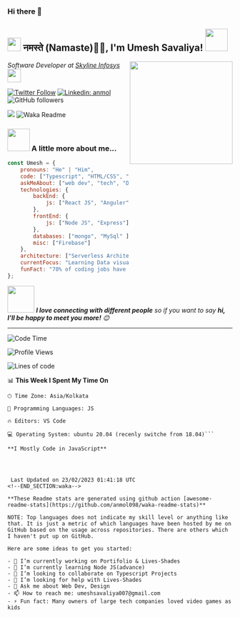 ### Hi there 👋
<h2><img src="https://emojis.slackmojis.com/emojis/images/1531849430/4246/blob-sunglasses.gif?1531849430" width="30"/> नमस्ते (Namaste)🙏🏻, I'm Umesh Savaliya! <img src="https://media.giphy.com/media/12oufCB0MyZ1Go/giphy.gif" width="50"></h2>
<img align='right' src="https://media.giphy.com/media/M9gbBd9nbDrOTu1Mqx/giphy.gif" width="230">
<p><em>Software Developer at <a href="https://www.oneorigin.us/">Skyline Infosys
</a><img src="https://media.giphy.com/media/WUlplcMpOCEmTGBtBW/giphy.gif" width="30"> 
</em></p>

[![Twitter Follow](https://img.shields.io/twitter/follow/umeshsavaliya?label=Follow)](https://twitter.com/S_U_N_007)
[![Linkedin: anmol](https://img.shields.io/badge/-sun-blue?style=flat-square&logo=Linkedin&logoColor=white&link=https://www.linkedin.com/in/umesh-savaliya/)]([https://www.linkedin.com/in/anmol098/](https://www.linkedin.com/in/umesh-savaliya/))
![GitHub followers](https://img.shields.io/github/followers/Umesh-daiict?label=Follow&style=social)
<!-- [![website](https://img.shields.io/badge/Website-46a2f1.svg?&style=flat-square&logo=Google-Chrome&logoColor=white&link=https://anmolsingh.me/)](https://anmolsingh.me/) -->
![](https://visitor-badge.glitch.me/badge?page_id=anmol098.anmol098)
![Waka Readme](https://github.com/anmol098/anmol098/workflows/Waka%20Readme/badge.svg)

### <img src="https://media.giphy.com/media/VgCDAzcKvsR6OM0uWg/giphy.gif" width="50"> A little more about me...  

```javascript
const Umesh = {
    pronouns: "He" | "Him",
    code: ["Typescript", "HTML/CSS", "Javascript", "Python", "C/C++", "MATLAB(Basic)"],
    askMeAbout: ["web dev", "tech", "Design"],
    technologies: {
        backEnd: {
            js: ["React JS", "Anguler"],
        },
        frontEnd: {
            js: ["Node JS", "Express"]
        },
        databases: ["mongo", "MySql" ],
        misc: ["Firebase"]
    },
    architecture: ["Serverless Architecture", "Progressive web applications", "Single page applications"],
    currentFocus: "Learning Data visualization",
    funFact: "70% of coding jobs have nothing to do with technology at all"
};
```

<img src="https://media.giphy.com/media/LnQjpWaON8nhr21vNW/giphy.gif" width="60"> <em><b>I love connecting with different people</b> so if you want to say <b>hi, I'll be happy to meet you more!</b> 😊</em>

---
<!--START_SECTION:waka-->
![Code Time](http://img.shields.io/badge/Code%20Time-2%2C177%20hrs%2025%20mins-blue)

![Profile Views](http://img.shields.io/badge/Profile%20Views-1150-blue)

![Lines of code](https://img.shields.io/badge/From%20Hello%20World%20I%27ve%20Written-3.4%20million%20lines%20of%20code-blue)

<!-- **🐱 My GitHub Data** 

**I'm an Early 🐤** 
📅 **I'm Most Productive on Sunday** 
 -->

📊 **This Week I Spent My Time On** 

```text
🕑︎ Time Zone: Asia/Kolkata

💬 Programming Languages: JS

🔥 Editors: VS Code

💻 Operating System: ubuntu 20.04 (recenly switche from 18.04)```

**I Mostly Code in JavaScript** 




 Last Updated on 23/02/2023 01:41:18 UTC
<!--END_SECTION:waka-->

**These Readme stats are generated using github action [awesome-readme-stats](https://github.com/anmol098/waka-readme-stats)**

NOTE: Top languages does not indicate my skill level or anything like that. It is just a metric of which languages have been hosted by me on GitHub based on the usage across repositories. There are others which I haven't put up on GitHub.

Here are some ideas to get you started:

- 🔭 I’m currently working on Portifolio & Lives-Shades
- 🌱 I’m currently learning Node JS(advance)
- 👯 I’m looking to collaborate on Typescript Projects
- 🤔 I’m looking for help with Lives-Shades
- 💬 Ask me about Web Dev, Design
- 📫 How to reach me: umeshsavaliya007@gmail.com
- ⚡ Fun fact: Many owners of large tech companies loved video games as kids
